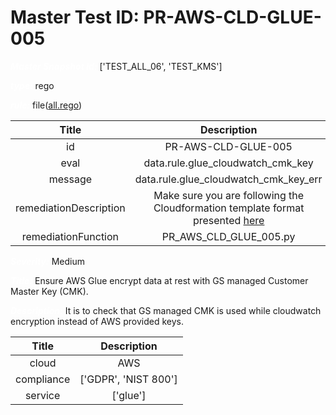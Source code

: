 



# Master Test ID: PR-AWS-CLD-GLUE-005


***<font color="white">Master Snapshot Id:</font>*** ['TEST_ALL_06', 'TEST_KMS']

***<font color="white">type:</font>*** rego

***<font color="white">rule:</font>*** file([all.rego])  
  
  
  
  

|Title|Description|
| :---: | :---: |
|id|PR-AWS-CLD-GLUE-005|
|eval|data.rule.glue_cloudwatch_cmk_key|
|message|data.rule.glue_cloudwatch_cmk_key_err|
|remediationDescription|Make sure you are following the Cloudformation template format presented <a href='https://boto3.amazonaws.com/v1/documentation/api/latest/reference/services/glue.html#Glue.Client.get_security_configuration' target='_blank'>here</a>|
|remediationFunction|PR_AWS_CLD_GLUE_005.py|


***<font color="white">Severity:</font>*** Medium

***<font color="white">Title:</font>*** Ensure AWS Glue encrypt data at rest with GS managed Customer Master Key (CMK).

***<font color="white">Description:</font>*** It is to check that GS managed CMK is used while cloudwatch encryption instead of AWS provided keys.  
  
  

|Title|Description|
| :---: | :---: |
|cloud|AWS|
|compliance|['GDPR', 'NIST 800']|
|service|['glue']|



[all.rego]: https://github.com/prancer-io/prancer-compliance-test/tree/master/aws/cloud/all.rego
